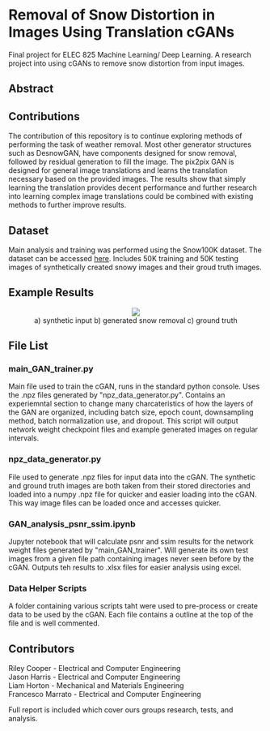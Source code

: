 # Removal of Snow Distortion in Images Using Translation cGANs
Final project for ELEC 825 Machine Learning/ Deep Learning. A research project into using cGANs to remove snow distortion from input images. 
## Abstract

## Contributions

The contribution of this repository is to continue exploring methods of performing the task of weather
removal. Most other generator structures such as DesnowGAN, have components designed for snow removal, followed by residual
generation to fill the image. The pix2pix GAN is designed for general image translations and learns
the translation necessary based on the provided images. The results show that simply learning the
translation provides decent performance and further research into learning complex image translations
could be combined with existing methods to further improve results.

## Dataset
Main analysis and training was performed using the Snow100K dataset. The dataset can be accessed [here](https://sites.google.com/view/yunfuliu/desnownet).
Includes 50K training and 50K testing images of synthetically created snowy images and their groud truth images.

## Example Results
<p align="center">
  <img src="https://i.imgur.com/LJwGb4A.png" />
 </br>
 a) synthetic input b) generated snow removal c) ground truth
</p>
 

## File List
### main_GAN_trainer.py
Main file used to train the cGAN, runs in the standard python console. Uses the .npz files generated by "npz_data_generator.py". Contains an experiemntal section to change many charcateristics of how the layers of the GAN are organized, including batch size, epoch count, downsampling method, batch normalization use, and dropout. This script will output network weight checkpoint files and example generated images on regular intervals.
### npz_data_generator.py
File used to generate .npz files for input data into the cGAN. The synthetic and ground truth images are both taken from their stored directories and loaded into a numpy .npz file for quicker and easier loading into the cGAN. This way image files can be loaded once and accesses quicker.
### GAN_analysis_psnr_ssim.ipynb
Jupyter notebook that will calculate psnr and ssim results for the network weight files generated by "main_GAN_trainer". Will generate its own test images from a given file path containing images never seen before by the cGAN. Outputs teh results to .xlsx files for easier analysis using excel.
### Data Helper Scripts
A folder containing various scripts taht were used to pre-process or create data to be used by the cGAN. Each file contains a outline at the top of the file and is well commented.

## Contributors
Riley Cooper - Electrical and Computer Engineering  
Jason Harris - Electrical and Computer Engineering  
Liam Horton - Mechanical and Materials Engineering  
Francesco Marrato - Electrical and Computer Engineering

Full report is included which cover ours groups research, tests, and analysis.
